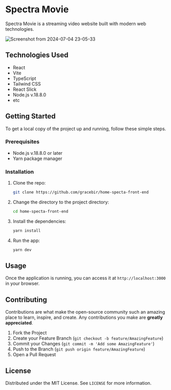 # Spectra Movie

Spectra Movie is a streaming video website built with modern web technologies.

![Screenshot from 2024-07-04 23-05-33](https://github.com/gracebir/home-specta-front-end/assets/46535846/d86747f5-e144-4f26-8a3d-494c9d5be8a8)


## Technologies Used

- React
- Vite
- TypeScript
- Tailwind CSS
- React Slick
- Node.js v.18.8.0
- etc

## Getting Started

To get a local copy of the project up and running, follow these simple steps.

### Prerequisites

- Node.js v.18.8.0 or later
- Yarn package manager

### Installation

1. Clone the repo:

    ```sh
    git clone https://github.com/gracebir/home-specta-front-end
    ```

2. Change the directory to the project directory:

    ```sh
    cd home-specta-front-end
    ```

3. Install the dependencies:

    ```sh
    yarn install
    ```

4. Run the app:

    ```sh
    yarn dev
    ```

## Usage

Once the application is running, you can access it at `http://localhost:3000` in your browser.

## Contributing

Contributions are what make the open-source community such an amazing place to learn, inspire, and create. Any contributions you make are **greatly appreciated**.

1. Fork the Project
2. Create your Feature Branch (`git checkout -b feature/AmazingFeature`)
3. Commit your Changes (`git commit -m 'Add some AmazingFeature'`)
4. Push to the Branch (`git push origin feature/AmazingFeature`)
5. Open a Pull Request

## License

Distributed under the MIT License. See `LICENSE` for more information.

